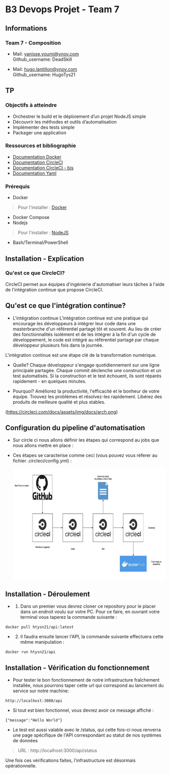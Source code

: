 
# B3 Devops Projet - Team 7

## Informations

### Team 7 - Composition

* Mail: yanisse.youmi@ynov.com  <br>
Github_username: DeadSkill <br>

* Mail: hugo.lantillon@ynov.com<br>
Github_username: HugoTys21<br>

## TP

### Objectifs à atteindre

* Orchestrer le build et le déploiement d’un projet NodeJS simple
* Découvrir les méthodes et outils d’automatisation
* Implémenter des tests simple
* Packager une application

### Ressources et bibliographie

- [Documentation Docker](https://docs.docker.com/)
- [Documentation CircleCI](https://circleci.com/docs/2.0/env-vars/)
- [Documentation CircleCI - bis](https://circleci.com/docs/enterprise/quick-start/)
- [Documentation Yaml](https://yaml.org/)

### Prérequis

- Docker
> Pour l'installer : [Docker](https://docs.docker.com/install/)
- Docker Compose
- Nodejs
> Pour l'installer : [NodeJS](https://nodejs.org/en/download/)
- Bash/Terminal/PowerShell

## Installation - Explication

### Qu'est ce que CircleCI?

CircleCI permet aux équipes d'ingénierie d'automatiser leurs tâches à l'aide de l'intégration continue que propose CircleCI.

## Qu'est ce que l'intégration continue?

- L'intégration continue
L'intégration continue est une pratique qui encourage les développeurs à intégrer leur code dans une masterbranche d'un référentiel partagé tôt et souvent. Au lieu de créer des fonctionnalités isolément et de les intégrer à la fin d'un cycle de développement, le code est intégré au référentiel partagé par chaque développeur plusieurs fois dans la journée.

L'intégration continue est une étape clé de la transformation numérique.

- Quelle?
Chaque développeur s'engage quotidiennement sur une ligne principale partagée.
Chaque commit déclenche une construction et un test automatisés.
Si la construction et le test échouent, ils sont réparés rapidement - en quelques minutes.

- Pourquoi?
Améliorez la productivité, l'efficacité et le bonheur de votre équipe. Trouvez les problèmes et résolvez-les rapidement. Libérez des produits de meilleure qualité et plus stables.

(https://circleci.com/docs/assets/img/docs/arch.png)

## Configuration du pipeline d'automatisation

- Sur circle ci nous allons définir les étapes qui correspond au jobs que nous allons mettre en place :

- Ces étapes se caracterise comme ceci (vous pouvez vous réferer au fichier .circleci/config.yml) :
	
	<p align="center">
  		<img src="./pipeline.png" alt="Shema" width=600 height=350>
	</p>

## Installation - Déroulement

- 1) Dans un premier vous devrez cloner ce repository pour le placer dans un endroit voulu sur votre PC. Pour ce faire, en ouvrant votre terminal vous taperez la commande suivante :
```
docker pull htysn21/api:latest
```

- 2) Il faudra ensuite lancer l'API, la commande suivante effectuera cette même manipulation :
```
docker run htysn21/api
```

## Installation - Vérification du fonctionnement

- Pour tester le bon fonctionnement de notre infrastructure fraîchement installée, nous pourrons taper cette url qui correspond au lancement du service sur notre machine:
```
http://localhost:3000/api
```

- Si tout est bien fonctionnel, vous devrez avoir ce message affiché :
```
{"message":"Hello World"}
```

- Le test est aussi valable avec le /status, qui cette fois-ci nous renverra une page spécifique de l'API correspondant au statut de nos systèmes de données
> URL : http://localhost:3000/api/status

Une fois ces vérifications faites, l'infrastructure est désormais opérationnelle.